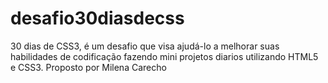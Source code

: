 # desafio30diasdecss
30 dias de CSS3, é um desafio que visa ajudá-lo a melhorar suas habilidades de codificação fazendo mini projetos diarios utilizando HTML5 e CSS3. Proposto por Milena Carecho 
